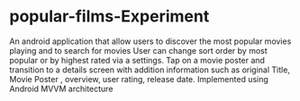 # popular-films-Experiment
An android application that allow users to discover the most popular movies playing and to search for movies 
User can change sort order by most popular or by highest rated via a settings.
Tap on a movie poster and transition to a details screen with addition information such as original Title, Movie Poster , overview, user rating, release date.
Implemented using Android MVVM architecture 
